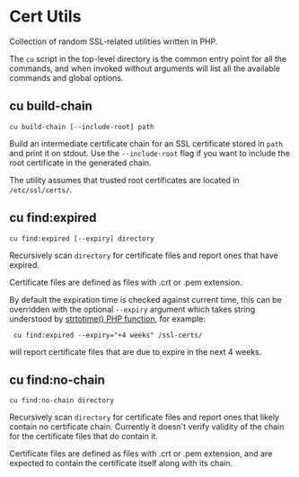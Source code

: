 # Cert Utils

Collection of random SSL-related utilities written in PHP.

The ```cu``` script in the top-level directory is the common entry point for all the commands, and when invoked without arguments will list all the available commands and global options.

## cu build-chain

```
cu build-chain [--include-root] path
```

Build an intermediate certificate chain for an SSL certificate stored in ```path``` and print it on stdout. Use the ```--include-root``` flag if you want to include the root certificate in the generated chain.

The utility assumes that trusted root certificates are located in ```/etc/ssl/certs/```.

## cu find:expired

```
cu find:expired [--expiry] directory
```

Recursively scan ```directory``` for certificate files and report ones that have expired. 

Certificate files are defined as files with .crt or .pem extension.

By default the expiration time is checked against current time, this can be overridden with the optional ```--expiry``` argument which takes string understood by [strtotime() PHP function](http://php.net/strtotime), for example:

``` cu find:expired --expiry="+4 weeks" /ssl-certs/```

will report certificate files that are due to expire in the next 4 weeks.


## cu find:no-chain

```
cu find:no-chain directory
```

Recursively scan ```directory``` for certificate files and report ones that likely contain no certificate chain. Currently it doesn't verify validity of the chain for the certificate files that do contain it.

Certificate files are defined as files with .crt or .pem extension, and are expected to contain the certificate itself along with its chain.


